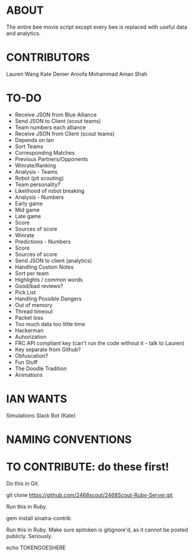 # ABOUT
The entire bee movie script except every bee is replaced with useful data and analytics.

# CONTRIBUTORS
Lauren Wang
Kate Denier
Aroofa Mohammad
Aman Shah

# TO-DO
* Receive JSON from Blue Alliance
* Send JSON to Client (scout teams)
 * Team numbers each alliance
* Receive JSON from Client (scout teams)
 * Depends on Ian
* Sort Teams
 * Corresponding Matches
 * Previous Partners/Opponents
 * Winrate/Ranking
* Analysis - Teams
 * Robot (pit scouting)
 * Team personality?
 * Likelihood of robot breaking
* Analysis - Numbers
 * Early game
 * Mid game
 * Late game
 * Score
 * Sources of score
 * Winrate
* Predictions - Numbers
 * Score
 * Sources of score
* Send JSON to client (analytics)
* Handling Custom Notes
 * Sort per team
 * Highlights / common words
 * Good/bad reviews?
* Pick List
* Handling Possible Dangers
 * Out of memory
 * Thread timeout
 * Packet loss
 * Too much data too little time
 * Hackerman
* Auhorization
 * FRC API compliant key (can't run the code without it - talk to Lauren)
 * Key separate from Github?
 * Obfuscation?
* Fun Stuff
 * The Doodle Tradition
 * Animations

# IAN WANTS
Simulations
Slack Bot (Kate)

# NAMING CONVENTIONS

# TO CONTRIBUTE: do these first!
Do this in Git.

git clone https://github.com/2468scout/2468Scout-Ruby-Server.git

Run this in Ruby.

gem install sinatra-contrib

Run this in Ruby. Make sure apitoken is gitignore'd, as it cannot be posted publicly. Seriously.

echo TOKENGOESHERE